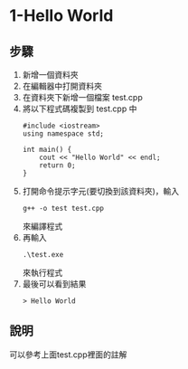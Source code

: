 1-Hello World
===

步驟
---
1. 新增一個資料夾
2. 在編輯器中打開資料夾
3. 在資料夾下新增一個檔案 test.cpp
4. 將以下程式碼複製到 test.cpp 中
	```
	#include <iostream>
	using namespace std;

	int main() {
		cout << "Hello World" << endl;
		return 0;
	}
	```
5. 打開命令提示字元(要切換到該資料夾)，輸入
	```
	g++ -o test test.cpp
	```
	來編譯程式
6. 再輸入
	```
	.\test.exe
	```
	來執行程式
7. 最後可以看到結果
	```
	> Hello World
	```

說明
---
可以參考上面test.cpp裡面的註解